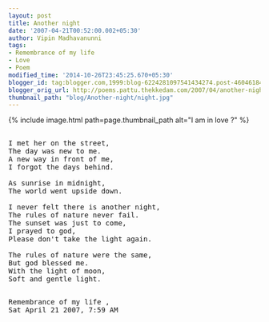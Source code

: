 ```yaml
---
layout: post
title: Another night
date: '2007-04-21T00:52:00.002+05:30'
author: Vipin Madhavanunni
tags:
- Remembrance of my life
- Love
- Poem
modified_time: '2014-10-26T23:45:25.670+05:30'
blogger_id: tag:blogger.com,1999:blog-6224281097541434274.post-4604618487745210664
blogger_orig_url: http://poems.pattu.thekkedam.com/2007/04/another-night.html
thumbnail_path: "blog/Another-night/night.jpg"
---
```

{% include image.html path=page.thumbnail_path alt="I am in love ?" %}
<pre>

I met her on the street, 
The day was new to me. 
A new way in front of me, 
I forgot the days behind. 

As sunrise in midnight, 
The world went upside down. 

I never felt there is another night, 
The rules of nature never fail. 
The sunset was just to come, 
I prayed to god, 
Please don't take the light again. 

The rules of nature were the same, 
But god blessed me. 
With the light of moon, 
Soft and gentle light.

</pre>

<pre>
Remembrance of my life , 
Sat April 21 2007, 7:59 AM
</pre>
